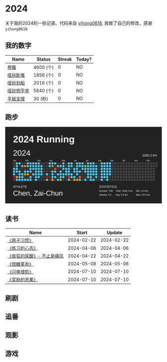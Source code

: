# 2024
关于我的2024的一些记录。代码来自 [yihong0618](https://github.com/yihong0618/2021), 我做了自己的修改，感谢 `yihong0618`

## 我的数字

<!--START_SECTION:my_number-->
| Name | Status | Streak | Today? | 
 | ---- | ---- | ---- | ---- |
| [卷腹](https://github.com/chenzaichun/2024/issues/3) | 4600 (个) | 0 | NO |
| [哑铃卧推](https://github.com/chenzaichun/2024/issues/5) | 1856 (个) | 0 | NO |
| [哑铃划船](https://github.com/chenzaichun/2024/issues/15) | 2016 (个) | 0 | NO |
| [哑铃侧平举](https://github.com/chenzaichun/2024/issues/4) | 5640 (个) | 0 | NO |
| [平板支撑](https://github.com/chenzaichun/2024/issues/2) | 30 (秒) | 0 | NO |

<!--END_SECTION:my_number-->

## 跑步

![](https://raw.githubusercontent.com/chenzaichun/running_page/master/assets/github_2024.svg)


## 读书

<!--START_SECTION:my_read-->
| Name | Start | Update | 
 | ---- | ---- | ---- | 
| [《原子习惯》](https://github.com/chenzaichun/2024/issues/8#issuecomment-1958970060) | 2024-02-22 | 2024-02-22 | 
| [《练习的心态》](https://github.com/chenzaichun/2024/issues/8#issuecomment-2041009352) | 2024-04-06 | 2024-04-06 | 
| [《疯狂的尿酸》- 不止是痛风](https://github.com/chenzaichun/2024/issues/8#issuecomment-2069463391) | 2024-04-22 | 2024-04-22 | 
| [《控糖革命》](https://github.com/chenzaichun/2024/issues/8#issuecomment-2099531963) | 2024-05-08 | 2024-05-08 | 
| [《闪电增肌》](https://github.com/chenzaichun/2024/issues/8#issuecomment-2220429038) | 2024-07-10 | 2024-07-10 | 
| [《奖励的恶果》](https://github.com/chenzaichun/2024/issues/8#issuecomment-2220434127) | 2024-07-10 | 2024-07-10 | 

<!--END_SECTION:my_read-->

## 刷剧

<!--START_SECTION:my_drama-->
<!--END_SECTION:my_drama-->

## 追番

<!--START_SECTION:my_bangumi-->
<!--END_SECTION:my_bangumi-->

## 观影

<!--START_SECTION:my_movie-->
<!--END_SECTION:my_movie-->

## 游戏
<!--START_SECTION:my_game-->
<!--END_SECTION:my_game-->

